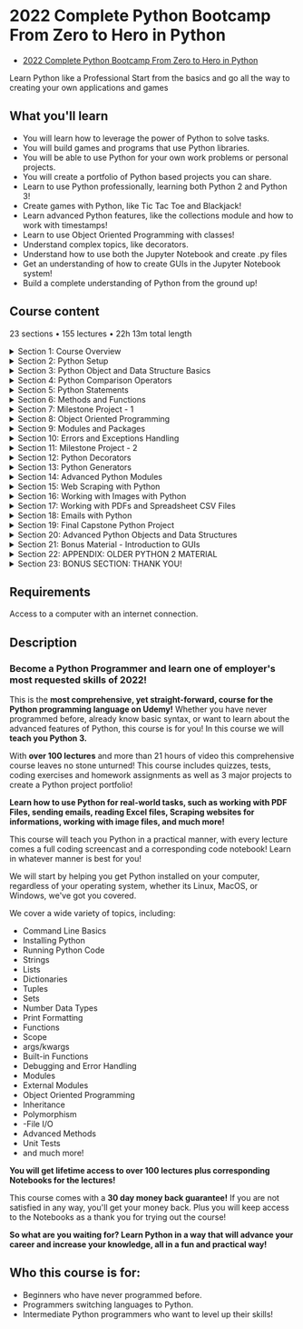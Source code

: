 # 2022 Complete Python Bootcamp From Zero to Hero in Python

- [2022 Complete Python Bootcamp From Zero to Hero in Python](https://www.udemy.com/course/complete-python-bootcamp/)

Learn Python like a Professional Start from the basics and go all the way to creating your own applications and games

##  What you'll learn
-   You will learn how to leverage the power of Python to solve tasks.
-   You will build games and programs that use Python libraries.
-   You will be able to use Python for your own work problems or personal projects.
-   You will create a portfolio of Python based projects you can share.
-   Learn to use Python professionally, learning both Python 2 and Python 3!
-   Create games with Python, like Tic Tac Toe and Blackjack!
-   Learn advanced Python features, like the collections module and how to work with timestamps!
-   Learn to use Object Oriented Programming with classes!
-   Understand complex topics, like decorators.
-   Understand how to use both the Jupyter Notebook and create .py files
-   Get an understanding of how to create GUIs in the Jupyter Notebook system!
-   Build a complete understanding of Python from the ground up!

## Course content

23 sections • 155 lectures • 22h 13m total length

<details>
  <summary>Section 1: Course Overview</summary>

  1.  [Auto-Welcome Message](contents/1_Auto-Welcome-Message.md)
  1.  [Course Introduction](contents/2_Course-Introduction.md)
  1.  [Course Curriculum Overview](contents/3_Course-Curriculum-Overview.md)
  1.  [Why Python?](contents/4_Why-Python%3F.md)
  1.  [Course FAQs](contents/5_Course-FAQs.md)
</details>

<details>
  <summary>Section 2: Python Setup</summary>

  6.  [Command Line Basics](contents/6_Command-Line-Basics.md)
  1.  [Installing Python (Step by Step)](contents/7_Installing-Python-(Step-by-Step).md)
  1.  [Running Python Code](contents/8_Running-Python-Code.md)
  1.  [Getting the Notebooks and the Course Material](contents/9_Getting-the-Notebooks-and-the-Course-Material.md)
  1.  [Git and Github Overview (Optional)](contents/10_Git-and-Github-Overview-(Optional).md)
</details>

<details>
  <summary>Section 3: Python Object and Data Structure Basics</summary>

  11. [Command Line Basics](contents/11_Introduction-to-Python-Data-Types.md)
  1.  [Python Numbers](contents/12_Python-Numbers.md)
  -   [Coding Exercise 1: Numbers: Simple Arithmetic](https://www.udemy.com/course/complete-python-bootcamp/learn/quiz/4394702#learning-tools)
  13. [Numbers - FAQ](contents/13_Numbers-FAQ.md)  
  -   [Quiz 1: Numbers Quiz](https://www.udemy.com/course/complete-python-bootcamp/learn/quiz/178870#learning-tools)
  14. [Variable Assignments](contents/14_Variable-Assignments.md)
  1.  [Introduction to Strings](contents/15_Introduction-to-Strings.md)
  -   [Coding Exercise 2: Quick Print Check](.)
  16. [Indexing and Slicing with Strings](.)
  -   [Coding Exercise 3: String Indexing](.) <br /-
  -   [Coding Exercise 4: String Slicing](.)
  17. [String Properties and Methods](.)
  1.  [Strings -FAQ](.)  
  -   [Quiz 2: Strings Quiz](.)
  19. [Print Formatting with Strings](.)  
  1.  [Print Formatting FAQs](.)  
  -   [Coding Exercise 5: Print Formatting](.)
  21. [Lists in Python](.) 
  -   [Coding Exercise 6: Lists](.)
  22. [Lists - FAQ](.)
  -   [Quiz 3: Lists Quiz](.)  
  23. [Dictionaries in Python](.)  
  -   [Coding Exercise 7: Dictionaries](.) 
  24. [Dictionaries - FAQ](.) 
  -   [Quiz 4: Dictionaries Quiz](.)  
  25. [Tuples with Python](.)
  -   [Quiz 5: Tuples Quiz](.)
  26. [Sets in Python](.) 
  -   [Coding Exercise 8: Sets](.) 
  27. [Booleans in Python](.)
  -   [Quiz 6: Sets and Booleans Quiz](.)
  28. [I/O with Basic Files in Python](.)
  -   [Coding Exercise 9: File I/O](.)
  29. [Resources for More Basic Practice](.)
  1.  [Python Objects and Data Structures Assessment Test Overview](.)
  1.  [Python Objects and Data Structures Assessment Test Solutions](.)
</details>

<details>
  <summary>Section 4: Python Comparison Operators</summary>

  32. [Comparison Operators in Python](.)
  1.  [Chaining Comparison Operators in Python with Logical Operators](.)
  >   [Quiz 7: Comparison Operators Quiz](.)
</details>

<details>
  <summary>Section 5: Python Statements</summary>

  34. [If Elif and Else Statements in Python](.)
  1.  [For Loops in Python](.)  
  1.  [While Loops in Python](.)  
  1.  [Useful Operators in Python](.)  
  1.  [List Comprehensions in Python](.)  
  1.  [Python Statements Test Overview](.)  
  1.  [Python Statements Test Solutions](.)  
</details>

<details>
  <summary>Section 6: Methods and Functions</summary>

  41. [Methods and the Python Documentation](.)
  1.  [ntroduction to Functions](.)  
  1.  [def Keyword](.)  
  1.  [Basics of Python Functions](.)  
  1.  [Logic with Python Functions](.)  
  1.  [Tuple Unpacking with Python Functions](.)  
  1.  [Interactions between Python Functions](.)  
  1.  [Overview of Quick Function Exercises #1-10](.)  
  >   [Quiz 8: Quick Check on Solutions Link](.)<br />
  >   [Coding Exercise 10: Functions #1: print Hello World](.)<br />
  >   [Coding Exercise 11: Functions #2: print Hello Name](.)<br />
  >   [Coding Exercise 12: Functions #3: simple Boolean](.)<br />
  >   [Coding Exercise 13: Functions #4: using Booleans](.)<br />
  >   [Coding Exercise 14: Functions #5: simple math](.)<br />
  >   [Coding Exercise 15: Functions #6: is even](.)<br />
  >   [Coding Exercise 16: Functions #7: is greater](.)<br />
  49. [*args and **kwargs in Python](.) 
  >   [Coding Exercise 17: Functions #8: *args](.)<br />
  >   [Coding Exercise 18: Functions #9: pick evens](.)<br />
  >   [Coding Exercise 19: Functions #10: skyline](.)<br /> 
  50. [Function Practice Exercises - Overview](.)
  1.  [Function Practice Exercises - Solutions](.)
  1.  [Function Practice - Solutions Level One](.)
  1.  [Function Practice - Solutions Level Two](.)
  1.  [Function Exercise Solutions - Challenge Problem](.)
  1.  [Lambda Expressions, Map, and Filter Functions](.)
  1.  [Nested Statements and Scope](.)
  1.  [Methods and Functions Homework Overview](.)
  1.  [Methods and Functions Homework - Solutions](.)
</details>

<details>
  <summary>Section 7: Milestone Project - 1</summary>

  59. [Introduction to Warm Up Project Exercises](.)
  1.  [Displaying Information](.)  
  1.  [Accepting User Input](.)  
  1.  [Validating User Input](.)  
  1.  [Simple User Interaction](.)  
  1.  [First Python Milestone Project Overview](.)  
  1.  [Milestone Project Help](.)  
  1.  [Solution Overview for MileStone Project 1 - Part One](.)  
  1.  [Solution Overview for MileStone Project 1 - Part Two](.)  
</details>

<details>
  <summary>Section 8: Object Oriented Programming</summary>

  68. [Object Oriented Programming - Introduction](.)
  1.  [Object Oriented Programming - Attributes and Class Keyword](.)  
  1.  [Object Oriented Programming - Class Object Attributes and Methods](.)  
  1.  [Object Oriented Programming - Inheritance and Polymorphism](.)  
  1.  [Object Oriented Programming - Special (Magic/Dunder) Methods](.)  
  1.  [Object Oriented Programming - Homework](.)  
  1.  [Object Oriented Programming - Homework Solutions](.)  
  1.  [Object Oriented Programming - Challenge Overview](.)  
  1.  [Object Oriented Programming - Challenge Solution](.)  
</details>

<details>
  <summary>Section 9: Modules and Packages</summary>

  77. [Pip Install and PyPi](.)
  1.  [Modules and Packages](.)  
  1.  [__name__ and "__main__"](.)  
</details>

<details>
  <summary>Section 10: Errors and Exceptions Handling</summary>

  80. [Errors and Exception Handling](.)
  1.  [Errors and Exceptions Homework](.)  
  1.  [Errors and Exception Homework - Solutions](.)  
  1.  [Update for Pylint Users](.)  
  1.  [Pylint Overview](.)  
  1.  [Running tests with the Unittest Library](.)  
</details>

<details>
  <summary>Section 11: Milestone Project - 2</summary>

  86. [Introduction to Milestone Project 2 Section Warmup](.)
  1.  [Card Class](.)  
  1.  [Deck Class](.)  
  1.  [Player Class](.)  
  1.  [Game Logic - Part One](contents/90_Game-Logic-Part-One.md)  
  1.  [Game Logic - Part Two](contents/91_Game-Logic-Part-Two.md)  
  1.  [Game Logic - Part Three](contents/92_Game-Logic-Part-Three.md)  
  1.  [Milestone Project 2 Overview](contents/93_Milestone-Project-2-Overview.md)  
  1.  [Solution Walkthrough - Card and Deck classes](.)  
  1.  [Solution Walkthrough - Hand and Chip Classes](.)  
  1.  [Solution Walkthrough - Functions for Game Play](.)  
  1.  [Solutions Walkthrough - Final Gameplay Script](.)  
</details>

<details>
  <summary>Section 12: Python Decorators</summary>

  98. [Decorators with Python Overview](.)
  1.  [Decorators Homework](.)  
</details>

<details>
  <summary>Section 13: Python Generators</summary>

  100. [Generators with Python](.)
  1.  [Generators Homework Overview](.)  
  1.  [Generators Homework Solutions](.)  
</details>

<details>
  <summary>Section 14: Advanced Python Modules</summary>

  103. [Introduction to Advanced Python Modules](.)
  1.  [Python Collections Module](.)  
  1.  [Opening and Reading Files and Folders (Python OS Module)](.)  
  1.  [Python Datetime Module](.)  
  1.  [Python Math and Random Modules](.)  
  1.  [Python Debugger](.)  
  1.  [Python Regular Expressions Part One](.)  
  1.  [Python Regular Expressions Part Two](.)  
  1.  [Python Regular Expressions Part Three](.)  
  1.  [Timing Your Python Code](.)  
  1.  [Zipping and Unzipping files with Python](.)  
  1.  [Advanced Python Module Puzzle - Overview](.)  
  1.  [Advanced Python Module Puzzle - Solution](.)  
</details>

<details>
  <summary>Section 15: Web Scraping with Python</summary>

  116. [Introduction to Web Scraping](.)
  1.  [Setting Up Web Scraping Libraries](.) 
  1.  [Python Web Scraping - Grabbing a Title](.) 
  1.  [Python Web Scraping - Grabbing a Class](.) 
  1.  [Python Web Scraping - Grabbing an Image](.) 
  1.  [Python Web Scraping - Book Examples Part One](.) 
  1.  [Python Web Scraping - Book Examples Part Two](.) 
  1.  [Python Web Scraping - Exercise Overview](.) 
  1.  [Python Web Scraping - Exercise Solutions](.) 
</details>

<details>
  <summary>Section 16: Working with Images with Python</summary>

  125. [Introduction to Images with Python](.)
  1.  [Working with Images with Python](.) 
  1.  [Python Image Exercises - Overview](.) 
  1.  [Python Image Exercises - Solution](.)   
</details>

<details>
  <summary>Section 17: Working with PDFs and Spreadsheet CSV Files</summary>

  129. [Introduction to PDFs and Spreadsheets with Python](.)
  1.  [Working with CSV Files in Python](.) 
  1.  [Working with PDF Files in Python](.) 
  1.  [PDFs and Spreadsheets Python Puzzle Exercise](.)   
  1.  [PDFs and Spreadsheets Python Puzzle Exercise - Solutions](.)   
</details>

<details>
  <summary>Section 18: Emails with Python</summary>

  134. [Introduction to Emails with Python](.)
  1.  [Sending Emails with Python](.) 
  1.  [Receiving Emails with Python](.)    
</details>

<details>
  <summary>Section 19: Final Capstone Python Project</summary>

  137.  [Final Capstone Project](.)    
</details>

<details>
  <summary>Section 20: Advanced Python Objects and Data Structures</summary>

  138. [Advanced Numbers](.)
  1.  [Advanced Strings](.) 
  1.  [Advanced Sets](.)    
  1.  [Advanced Dictionaries](.)    
  1.  [Advanced Lists](.)    
  1.  [Advanced Python Objects Assessment Test](.)    
  1.  [Advanced Python Objects Test - Solutions](.)    
</details>

<details>
  <summary>Section 21: Bonus Material - Introduction to GUIs</summary>

  145. [Introduction to GUIs](.)
  1.  [Quick note about ipywidgets](.) 
  1.  [Interact Functionality with GUIs](.)    
  1.  [GUI Widget Basics](.)    
  1.  [List of Possible Widgets](.)    
  1.  [Widget Styling and Layouts](.)    
  1.  [Example of what a Widget can do!](.)    
</details>

<details>
  <summary>Section 22: APPENDIX: OLDER PYTHON 2 MATERIAL</summary>

  152. [Objects and Data Structures Assessment - Solutions](.)
  1.  [Comparison Operators](.) 
  1.  [Chained Comparison Operators](.)  
</details>

<details>
  <summary>Section 23: BONUS SECTION: THANK YOU!</summary>

  155. [BONUS LECTURE](.)
 </details>

##  Requirements

Access to a computer with an internet connection.

##  Description

### Become a Python Programmer and learn one of employer's most requested skills of 2022!

This is the **most comprehensive, yet straight-forward, course for the Python programming language on Udemy!** Whether you have never programmed before, already know basic syntax, or want to learn about the advanced features of Python, this course is for you! In this course we will **teach you Python 3.**

With **over 100 lectures** and more than 21 hours of video this comprehensive course leaves no stone unturned! This course includes quizzes, tests, coding exercises and homework assignments as well as 3 major projects to create a Python project portfolio!

**Learn how to use Python for real-world tasks, such as working with PDF Files, sending emails, reading Excel files, Scraping websites for informations, working with image files, and much more!**

This course will teach you Python in a practical manner, with every lecture comes a full coding screencast and a corresponding code notebook! Learn in whatever manner is best for you!

We will start by helping you get Python installed on your computer, regardless of your operating system, whether its Linux, MacOS, or Windows, we've got you covered.

We cover a wide variety of topics, including:

-   Command Line Basics
-   Installing Python
-   Running Python Code
-   Strings
-   Lists 
-   Dictionaries
-   Tuples
-   Sets
-   Number Data Types
-   Print Formatting
-   Functions
-   Scope
-   args/kwargs
-   Built-in Functions
-   Debugging and Error Handling
-   Modules
-   External Modules
-   Object Oriented Programming
-   Inheritance
-   Polymorphism
-   -File I/O
-   Advanced Methods
-   Unit Tests
-   and much more!

**You will get lifetime access to over 100 lectures plus corresponding Notebooks for the lectures!**

This course comes with a **30 day money back guarantee!** If you are not satisfied in any way, you'll get your money back. Plus you will keep access to the Notebooks as a thank you for trying out the course!

**So what are you waiting for? Learn Python in a way that will advance your career and increase your knowledge, all in a fun and practical way!**

##  Who this course is for:
-   Beginners who have never programmed before.
-   Programmers switching languages to Python.
-   Intermediate Python programmers who want to level up their skills!